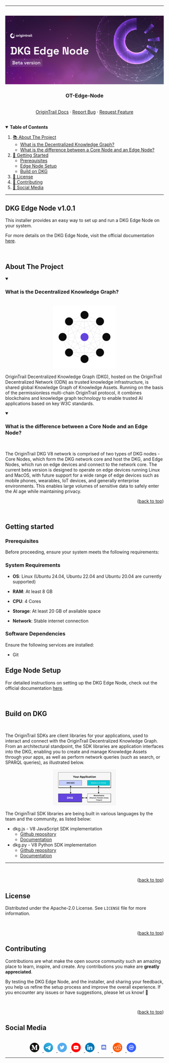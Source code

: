 <a name="readme-top"></a>

---

<br />
<div align="center">
  <a href="https://github.com/OriginTrail/edge-node-installer">
    <img src="images/banner.jpg" alt="OriginTrail Edge Node Banner">
  </a>

  <h3 align="center"><b>OT-Edge-Node</b></h3>

  <p align="center">
    </br>
    <a href="https://docs.origintrail.io/">OriginTrail Docs</a>
    ·
    <a href="https://github.com/OriginTrail/edge-node-installer/issues">Report Bug</a>
    ·
    <a href="https://github.com/OriginTrail/edge-node-installer/issues">Request Feature</a>
  </p>
</div>

</br>

<details open>
  <summary>
    <b>Table of Contents</b>
  </summary>
  <ol>
    <li>
      <a href="#about-the-project">📚 About The Project</a>
        <ul><li><a href="#what-is-the-decentralized-knowledge-graph">What is the Decentralized Knowledge Graph?</a></li>
        <li><a href="#what-is-the-difference-between-a-core-node-and-an-edge-node">What is the difference between a Core Node and an Edge Node?</a></li>
      </ul>
    </li>
    <li>
      <a href="#getting-started">🚀 Getting Started</a>
      <ul>
        <li><a href="#prerequisites">Prerequisites</a></li>
        <li><a href="#edge-node-setup">Edge Node Setup</a></li>
        <li><a href="#build-on-dkg">Build on DKG</a></li>
      </ul>
    </li>
    <li><a href="#license">📄 License</a></li>
    <li><a href="#contributing">🤝 Contributing</a></li>
    <li><a href="#social-media">📰 Social Media</a></li>
  </ol>
</details>

---

## DKG Edge Node v1.0.1

This installer provides an easy way to set up and run a DKG Edge Node on your system. 

For more details on the DKG Edge Node, visit the official documentation [here](https://docs.origintrail.io/build-with-dkg/dkg-edge-node).

<br/>

## About The Project

<details open>
<summary>

### **What is the Decentralized Knowledge Graph?**

</summary>

<br/>

<div align="center">
    <img src="images/nodes.png" alt="Knowledge Asset" width="200">
</div>

OriginTrail Decentralized Knowledge Graph (DKG), hosted on the OriginTrail Decentralized Network (ODN) as trusted knowledge infrastructure, is shared global Knowledge Graph of Knowledge Assets. Running on the basis of the permissionless multi-chain OriginTrail protocol, it combines blockchains and knowledge graph technology to enable trusted AI applications based on key W3C standards.

</details>

<details open>
<summary>

### **What is the difference between a Core Node and an Edge Node?**

</summary>

<br/>

The OriginTrail DKG V8 network is comprised of two types of DKG nodes - Core Nodes, which form the DKG network core and host the DKG, and Edge Nodes, which run on edge devices and connect to the network core. The current beta version is designed to operate on edge devices running Linux and MacOS, with future support for a wide range of edge devices such as mobile phones, wearables, IoT devices, and generally enterprise environments. This enables large volumes of sensitive data to safely enter the AI age while maintaining privacy.
</details>
<p align="right">(<a href="#readme-top">back to top</a>)</p>
<br/>

## Getting started

### Prerequisites

Before proceeding, ensure your system meets the following requirements:


### System Requirements


- **OS**: Linux (Ubuntu 24.04, Ubuntu 22.04 and Ubuntu 20.04 are currently supported)

- **RAM**: At least 8 GB

- **CPU**: 4 Cores

- **Storage**: At least 20 GB of available space

- **Network**: Stable internet connection

### Software Dependencies

Ensure the following services are installed:

- Git


## Edge Node Setup

For detailed instructions on setting up the DKG Edge Node, check out the official documentation [here](https://docs.origintrail.io/build-with-dkg/dkg-edge-node).


</br>

## Build on DKG

<br/>

The OriginTrail SDKs are client libraries for your applications, used to interact and connect with the OriginTrail Decentralized Knowledge Graph.
From an architectural standpoint, the SDK libraries are application interfaces into the DKG, enabling you to create and manage Knowledge Assets through your apps, as well as perform network queries (such as search, or SPARQL queries), as illustrated below.

<div align="center">
    <img src="images/sdk.png" alt="SDK" width="200">
</div>

The OriginTrail SDK libraries are being built in various languages by the team and the community, as listed below:

-   dkg.js - V8 JavaScript SDK implementation
    -   [Github repository](https://github.com/OriginTrail/dkg.js/tree/v8/develop)
    -   [Documentation](https://docs.origintrail.io/dkg-v8-upcoming-version/v8-dkg-sdk/dkg-v8-js-client)
-   dkg.py - V8 Python SDK implementation
    -   [Github repository](https://github.com/OriginTrail/dkg.py/tree/v8/develop)
    -   [Documentation](https://docs.origintrail.io/dkg-v8-upcoming-version/v8-dkg-sdk/dkg-v8-py-client)

---

<br/>
<p align="right">(<a href="#readme-top">back to top</a>)</p>

## License

Distributed under the Apache-2.0 License. See `LICENSE` file for more information.

<br/>

<p align="right">(<a href="#readme-top">back to top</a>)</p>

## Contributing

Contributions are what make the open source community such an amazing place to learn, inspire, and create. Any contributions you make are **greatly appreciated**.

By testing the DKG Edge Node, and the installer, and sharing your feedback, you help us refine the setup process and improve the overall experience. If you encounter any issues or have suggestions, please let us know! 🐛

<br/>

<p align="right">(<a href="#readme-top">back to top</a>)</p>

## Social Media

<br/>

<div align="center">
  <a href="https://medium.com/origintrail">
    <img src="images/icons/medium.svg" alt="Medium Badge" width="30" style="margin-right: 10px"/>
  </a>
  <a href="https://t.me/origintrail">
    <img src="images/icons/telegram.svg" alt="Telegram Badge" width="30" style="margin-right: 10px"/>
  </a>
  <a href="https://x.com/origin_trail">
    <img src="images/icons/x.svg" alt="X Badge" width="30" style="margin-right: 10px"/>
  </a>
  <a href="https://www.youtube.com/c/origintrail">
    <img src="images/icons/youtube.svg" alt="YouTube Badge" width="30" style="margin-right: 10px"/>
  </a>
  <a href="https://www.linkedin.com/company/origintrail/">
    <img src="images/icons/linkedin.svg" alt="LinkedIn Badge" width="30" style="margin-right: 10px"/>
  </a>
  <a href="https://discord.gg/cCRPzzmnNT">
    <img src="images/icons/discord.svg" alt="Discord Badge" width="30" style="margin-right: 10px"/>
  </a>
  <a href="https://www.reddit.com/r/OriginTrail/">
    <img src="images/icons/reddit.svg" alt="Reddit Badge" width="30" style="margin-right: 10px"/>
  </a>
  <a href="https://coinmarketcap.com/currencies/origintrail/">
    <img src="images/icons/coinmarketcap.svg" alt="Coinmarketcap Badge" width="30" style="margin-right: 10px"/>
  </a>
</div>

---
